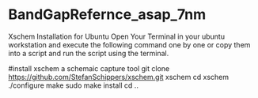 # BandGapRefernce_asap_7nm

Xschem Installation for Ubuntu 
Open Your Terminal in your ubuntu workstation and execute the following command one by one or copy them into a script and run the script using the terminal.

#install xschem a schemaic capture tool
git clone https://github.com/StefanSchippers/xschem.git xschem
cd xschem
./configure 
make 
sudo make install 
cd ..
